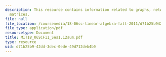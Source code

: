 ```yaml
---
description: This resource contains information related to graphs, networks, and incidence
  matrices.
file: null
file_location: /coursemedia/18-06sc-linear-algebra-fall-2011/d71b25b942dd3dec0ede49d712deb4b0_MIT18_06SCF11_Ses1.12sum.pdf
file_type: application/pdf
resourcetype: Document
title: MIT18_06SCF11_Ses1.12sum.pdf
type: resource
uid: d71b25b9-42dd-3dec-0ede-49d712deb4b0
---
```

